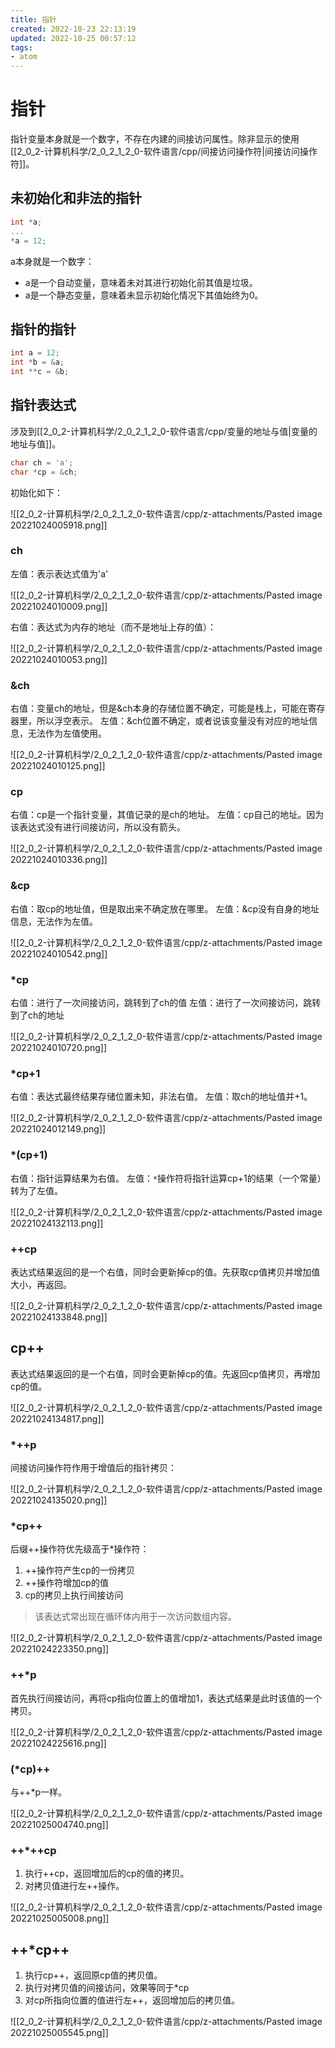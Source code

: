```yaml
---
title: 指针
created: 2022-10-23 22:13:19
updated: 2022-10-25 00:57:12
tags: 
- atom
---
```


# 指针

指针变量本身就是一个数字，不存在内建的间接访问属性。除非显示的使用[[2_0_2-计算机科学/2_0_2_1_2_0-软件语言/cpp/间接访问操作符|间接访问操作符]]。

## 未初始化和非法的指针

```c
int *a;
...
*a = 12;
```

a本身就是一个数字：
- a是一个自动变量，意味着未对其进行初始化前其值是垃圾。
- a是一个静态变量，意味着未显示初始化情况下其值始终为0。

## 指针的指针

```c
int a = 12;
int *b = &a;
int **c = &b;
```

## 指针表达式

涉及到[[2_0_2-计算机科学/2_0_2_1_2_0-软件语言/cpp/变量的地址与值|变量的地址与值]]。

```c
char ch = 'a';
char *cp = &ch;
```

初始化如下：

![[2_0_2-计算机科学/2_0_2_1_2_0-软件语言/cpp/z-attachments/Pasted image 20221024005918.png]]

### ch

左值：表示表达式值为'a'

![[2_0_2-计算机科学/2_0_2_1_2_0-软件语言/cpp/z-attachments/Pasted image 20221024010009.png]]

右值：表达式为内存的地址（而不是地址上存的值）：

![[2_0_2-计算机科学/2_0_2_1_2_0-软件语言/cpp/z-attachments/Pasted image 20221024010053.png]]

### &ch

右值：变量ch的地址，但是&ch本身的存储位置不确定，可能是栈上，可能在寄存器里，所以浮空表示。
左值：&ch位置不确定，或者说该变量没有对应的地址信息，无法作为左值使用。

![[2_0_2-计算机科学/2_0_2_1_2_0-软件语言/cpp/z-attachments/Pasted image 20221024010125.png]]

### cp

右值：cp是一个指针变量，其值记录的是ch的地址。
左值：cp自己的地址。因为该表达式没有进行间接访问，所以没有箭头。

![[2_0_2-计算机科学/2_0_2_1_2_0-软件语言/cpp/z-attachments/Pasted image 20221024010336.png]]

### &cp

右值：取cp的地址值，但是取出来不确定放在哪里。
左值：&cp没有自身的地址信息，无法作为左值。

![[2_0_2-计算机科学/2_0_2_1_2_0-软件语言/cpp/z-attachments/Pasted image 20221024010542.png]]

### \*cp

右值：进行了一次间接访问，跳转到了ch的值
左值：进行了一次间接访问，跳转到了ch的地址

![[2_0_2-计算机科学/2_0_2_1_2_0-软件语言/cpp/z-attachments/Pasted image 20221024010720.png]]

### \*cp+1

右值：表达式最终结果存储位置未知，非法右值。
左值：取ch的地址值并+1。

![[2_0_2-计算机科学/2_0_2_1_2_0-软件语言/cpp/z-attachments/Pasted image 20221024012149.png]]

### \*(cp+1)

右值：指针运算结果为右值。
左值：`*`操作符将指针运算cp+1的结果（一个常量）转为了左值。

![[2_0_2-计算机科学/2_0_2_1_2_0-软件语言/cpp/z-attachments/Pasted image 20221024132113.png]]

### ++cp

表达式结果返回的是一个右值，同时会更新掉cp的值。先获取cp值拷贝并增加值大小，再返回。

![[2_0_2-计算机科学/2_0_2_1_2_0-软件语言/cpp/z-attachments/Pasted image 20221024133848.png]]

## cp++

表达式结果返回的是一个右值，同时会更新掉cp的值。先返回cp值拷贝，再增加cp的值。

![[2_0_2-计算机科学/2_0_2_1_2_0-软件语言/cpp/z-attachments/Pasted image 20221024134817.png]]

### \*++p

间接访问操作符作用于增值后的指针拷贝：

![[2_0_2-计算机科学/2_0_2_1_2_0-软件语言/cpp/z-attachments/Pasted image 20221024135020.png]]

### \*cp++

后缀++操作符优先级高于\*操作符：
1. ++操作符产生cp的一份拷贝
2. ++操作符增加cp的值
3. cp的拷贝上执行间接访问

> 该表达式常出现在循环体内用于一次访问数组内容。

![[2_0_2-计算机科学/2_0_2_1_2_0-软件语言/cpp/z-attachments/Pasted image 20221024223350.png]]

### ++\*p

首先执行间接访问，再将cp指向位置上的值增加1，表达式结果是此时该值的一个拷贝。

![[2_0_2-计算机科学/2_0_2_1_2_0-软件语言/cpp/z-attachments/Pasted image 20221024225616.png]]

### (\*cp)++

与++\*p一样。

![[2_0_2-计算机科学/2_0_2_1_2_0-软件语言/cpp/z-attachments/Pasted image 20221025004740.png]]

### ++\*++cp

1. 执行++cp，返回增加后的cp的值的拷贝。
2. 对拷贝值进行左++操作。

![[2_0_2-计算机科学/2_0_2_1_2_0-软件语言/cpp/z-attachments/Pasted image 20221025005008.png]]

## ++\*cp++

1. 执行cp++，返回原cp值的拷贝值。
2. 执行对拷贝值的间接访问，效果等同于\*cp
3. 对cp所指向位置的值进行左++，返回增加后的拷贝值。

![[2_0_2-计算机科学/2_0_2_1_2_0-软件语言/cpp/z-attachments/Pasted image 20221025005545.png]]


